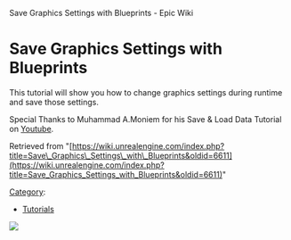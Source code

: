 Save Graphics Settings with Blueprints - Epic Wiki                    

Save Graphics Settings with Blueprints
======================================

This tutorial will show you how to change graphics settings during runtime and save those settings.

Special Thanks to Muhammad A.Moniem for his Save & Load Data Tutorial on [Youtube](https://www.youtube.com/watch?v=6l7uynUwm5M).

Retrieved from "[https://wiki.unrealengine.com/index.php?title=Save\_Graphics\_Settings\_with\_Blueprints&oldid=6611](https://wiki.unrealengine.com/index.php?title=Save_Graphics_Settings_with_Blueprints&oldid=6611)"

[Category](/Special:Categories "Special:Categories"):

*   [Tutorials](/Category:Tutorials "Category:Tutorials")

  ![](https://tracking.unrealengine.com/track.png)